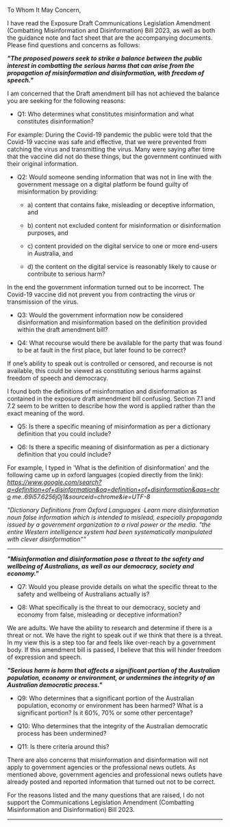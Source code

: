 To Whom It May Concern,

I have read the Exposure Draft Communications Legislation Amendment (Combatting Misinformation and
Disinformation) Bill 2023, as well as both the guidance note and fact sheet that are the accompanying
documents. Please find questions and concerns as follows:

**_"The proposed powers seek to strike a balance between the public interest in combatting the_**
**_serious harms that can arise from the propagation of misinformation and disinformation, with_**
**_freedom of speech."_**

I am concerned that the Draft amendment bill has not achieved the balance you are seeking for the following
reasons:

  - Q1: Who determines what constitutes misinformation and what constitutes disinformation?

For example: During the Covid-19 pandemic the public were told that the Covid-19 vaccine was safe and
effective, that we were prevented from catching the virus and transmitting the virus. Many were saying after
time that the vaccine did not do these things, but the government continued with their original information.

  - Q2: Would someone sending information that was not in line with the government message on a
digital platform be found guilty of misinformation by providing:

      - a) content that contains fake, misleading or deceptive information, and

      - b) content not excluded content for misinformation or disinformation purposes, and

      - c) content provided on the digital service to one or more end-users in Australia, and

      - d) the content on the digital service is reasonably likely to cause or contribute to serious harm?

In the end the government information turned out to be incorrect. The Covid-19 vaccine did not prevent you
from contracting the virus or transmission of the virus.

  - Q3: Would the government information now be considered disinformation and misinformation based
on the definition provided within the draft amendment bill?

  - Q4: What recourse would there be available for the party that was found to be at fault in the first
place, but later found to be correct?

If one’s ability to speak out is controlled or censored, and recourse is not available, this could be viewed as
constituting serious harms against freedom of speech and democracy.

I found both the definitions of misinformation and disinformation as contained in the exposure draft
amendment bill confusing. Section 7.1 and 7.2 seem to be written to describe how the word is applied rather
than the exact meaning of the word.

  - Q5: Is there a specific meaning of misinformation as per a dictionary definition that you could
include?

  - Q6: Is there a specific meaning of disinformation as per a dictionary definition that you could include?

For example, I typed in 'What is the definition of disinformation' and the following came up in oxford
languages (copied directly from the link):
_https://www.google.com/search?q=definition+of+disinformation&oq=definition+of+disinformation&aqs=chro_
_me..69i57.6256j0j1&sourceid=chrome&ie=UTF-8_

_"Dictionary_
_Definitions from Oxford Languages ·Learn more_
_disinformation_
_noun_
_false information which is intended to mislead, especially propaganda issued by a government organization to_
_a rival power or the media._
_"the entire Western intelligence system had been systematically manipulated with clever disinformation""_


-----

**_"Misinformation and disinformation pose a threat to the safety and wellbeing of Australians, as_**
**_well as our democracy, society and economy."_**

  - Q7: Would you please provide details on what the specific threat to the safety and wellbeing of
Australians actually is?

  - Q8: What specifically is the threat to our democracy, society and economy from false, misleading or
deceptive information?

We are adults. We have the ability to research and determine if there is a threat or not. We have the right to
speak out if we think that there is a threat. In my view this is a step too far and feels like over-reach by a
government body. If this amendment bill is passed, I believe that this will hinder freedom of expression and
speech.

**_"Serious harm is harm that affects a significant portion of the Australian population, economy_**
**_or environment, or undermines the integrity of an Australian democratic process."_**

  - Q9: Who determines that a significant portion of the Australian population, economy or environment
has been harmed? What is a significant portion? Is it 60%, 70% or some other percentage?

  - Q10: Who determines that the integrity of the Australian democratic process has been undermined?

  - Q11: Is there criteria around this?

There are also concerns that misinformation and disinformation will not apply to government agencies or the
professional news outlets. As mentioned above, government agencies and professional news outlets have
already posted and reported information that turned out not to be correct.

For the reasons listed and the many questions that are raised, I do not support the Communications Legislation
Amendment (Combatting Misinformation and Disinformation) Bill 2023.


-----

